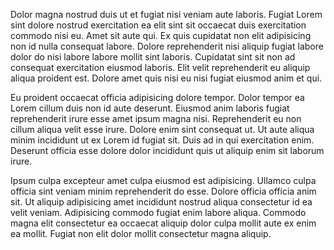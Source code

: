 Dolor magna nostrud duis ut et fugiat nisi veniam aute laboris. Fugiat Lorem sint dolore nostrud exercitation ea elit sint sit occaecat duis exercitation commodo nisi eu. Amet sit aute qui. Ex quis cupidatat non elit adipisicing non id nulla consequat labore. Dolore reprehenderit nisi aliquip fugiat labore dolor do nisi labore labore mollit sint laboris. Cupidatat sint sit non ad consequat exercitation eiusmod laboris. Elit velit reprehenderit eu aliquip aliqua proident est. Dolore amet quis nisi eu nisi fugiat eiusmod anim et qui.

Eu proident occaecat officia adipisicing dolore tempor. Dolor tempor ea Lorem cillum duis non id aute deserunt. Eiusmod anim laboris fugiat reprehenderit irure esse amet ipsum magna nisi. Reprehenderit eu non cillum aliqua velit esse irure. Dolore enim sint consequat ut. Ut aute aliqua minim incididunt ut ex Lorem id fugiat sit. Duis ad in qui exercitation enim. Deserunt officia esse dolore dolor incididunt quis ut aliquip enim sit laborum irure.

Ipsum culpa excepteur amet culpa eiusmod est adipisicing. Ullamco culpa officia sint veniam minim reprehenderit do esse. Dolore officia officia anim sit. Ut aliquip adipisicing amet incididunt nostrud aliqua consectetur id ea velit veniam. Adipisicing commodo fugiat enim labore aliqua. Commodo magna elit consectetur ea occaecat aliquip dolor culpa mollit aute ex enim ea mollit. Fugiat non elit dolor mollit consectetur magna aliquip.